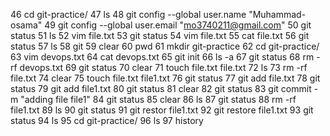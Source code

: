  46  cd git-practice/
   47  ls
   48  git config --global user.name "Muhammad-osama"
   49  git config --global user.email "mo3740211@gmail.com"
   50  git status
   51  ls
   52  vim file.txt
   53  git status
   54  vim file.txt
   55  cat file.txt
   56  git status
   57  ls
   58  git
   59  clear
   60  pwd
   61  mkdir git-practice
   62  cd git-practice/
   63  vim devops.txt
   64  cat devops.txt
   65  git init
   66  ls -a
   67  git status
   68  rm -rf devops.txt
   69  git status
   70  clear
   71  touch file.txt file.txt
   72  ls
   73  rm -rf file.txt
   74  clear
   75  touch file.txt file1.txt
   76  git status
   77  git add file.txt
   78  git status
   79  git add file1.txt
   80  git status
   81  clear
   82  git status
   83  git commit -m "adding file file1"
   84  git status
   85  clear
   86  ls
   87  git status
   88  rm -rf file1.txt
   89  ls
   90  git status
   91  git restor file1.txt
   92  git restore file1.txt
   93  git status
   94  ls
   95  cd git-practice/
   96  ls
   97  history
